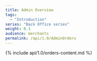 ```yaml
---
title: Admin Overview
tags:
  - "Introduction"
series: "Back Office series"
weight: 0.1
audience: merchants
permalink: /api/1.0/AdminOrders
---
```

{% include api/1.0/orders-content.md %}
